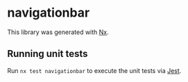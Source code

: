 # navigationbar

This library was generated with [Nx](https://nx.dev).

## Running unit tests

Run `nx test navigationbar` to execute the unit tests via [Jest](https://jestjs.io).
